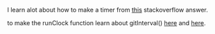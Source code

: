 I learn alot about how to make a timer from [this](http://stackoverflow.com/questions/42693662/multiple-stopwatch-in-jquery) stackoverflow answer.

to make the runClock function learn about gitInterval() [here](https://javascript.info/settimeout-setinterval) and [here](https://developer.mozilla.org/en-US/docs/Web/API/WindowOrWorkerGlobalScope/setInterval).
